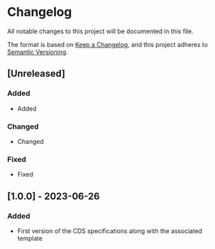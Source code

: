 # Changelog

All notable changes to this project will be documented in this file.

The format is based on [Keep a Changelog](https://keepachangelog.com/en/1.0.0/),
and this project adheres to [Semantic Versioning](https://semver.org/spec/v2.0.0.html).

## [Unreleased]

### Added

- Added

### Changed

- Changed

### Fixed

- Fixed 

## [1.0.0] - 2023-06-26

### Added

- First version of the CDS specifications along with the associated template
